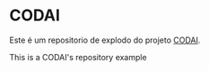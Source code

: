 # CODAI

Este é um repositorio de explodo do projeto [CODAI](https://codai.growdev.com.br/).

This is a CODAI's repository example

